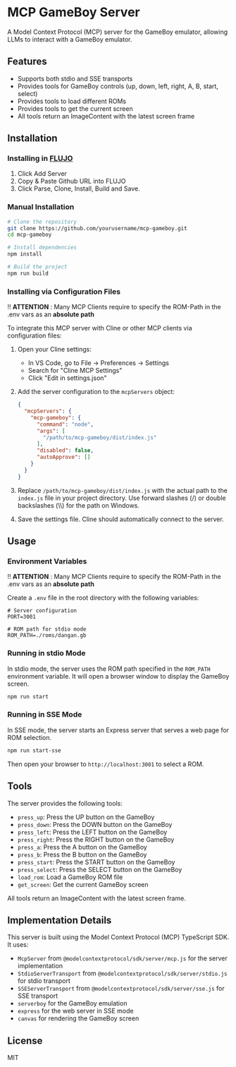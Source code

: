 # MCP GameBoy Server

A Model Context Protocol (MCP) server for the GameBoy emulator, allowing LLMs to interact with a GameBoy emulator.

## Features

- Supports both stdio and SSE transports
- Provides tools for GameBoy controls (up, down, left, right, A, B, start, select)
- Provides tools to load different ROMs
- Provides tools to get the current screen
- All tools return an ImageContent with the latest screen frame

## Installation

### Installing in [FLUJO](https://github.com/mario-andreschak/FLUJO/)
1. Click Add Server
2. Copy & Paste Github URL into FLUJO
3. Click Parse, Clone, Install, Build and Save.

### Manual Installation
```bash
# Clone the repository
git clone https://github.com/yourusername/mcp-gameboy.git
cd mcp-gameboy

# Install dependencies
npm install

# Build the project
npm run build
```

### Installing via Configuration Files

!! **ATTENTION** : Many MCP Clients require to specify the ROM-Path in the .env vars as an **absolute path**

To integrate this MCP server with Cline or other MCP clients via configuration files:

1. Open your Cline settings:
   - In VS Code, go to File -> Preferences -> Settings
   - Search for "Cline MCP Settings"
   - Click "Edit in settings.json"

2. Add the server configuration to the `mcpServers` object:
   ```json
   {
     "mcpServers": {
       "mcp-gameboy": {
         "command": "node",
         "args": [
           "/path/to/mcp-gameboy/dist/index.js"
         ],
         "disabled": false,
         "autoApprove": []
       }
     }
   }
   ```

3. Replace `/path/to/mcp-gameboy/dist/index.js` with the actual path to the `index.js` file in your project directory. Use forward slashes (/) or double backslashes (\\\\) for the path on Windows.

4. Save the settings file. Cline should automatically connect to the server.


## Usage

### Environment Variables
!! **ATTENTION** : Many MCP Clients require to specify the ROM-Path in the .env vars as an **absolute path**

Create a `.env` file in the root directory with the following variables:

```
# Server configuration
PORT=3001

# ROM path for stdio mode
ROM_PATH=./roms/dangan.gb
```

### Running in stdio Mode

In stdio mode, the server uses the ROM path specified in the `ROM_PATH` environment variable. It will open a browser window to display the GameBoy screen.

```bash
npm run start
```

### Running in SSE Mode

In SSE mode, the server starts an Express server that serves a web page for ROM selection.

```bash
npm run start-sse
```

Then open your browser to `http://localhost:3001` to select a ROM.

## Tools

The server provides the following tools:

- `press_up`: Press the UP button on the GameBoy
- `press_down`: Press the DOWN button on the GameBoy
- `press_left`: Press the LEFT button on the GameBoy
- `press_right`: Press the RIGHT button on the GameBoy
- `press_a`: Press the A button on the GameBoy
- `press_b`: Press the B button on the GameBoy
- `press_start`: Press the START button on the GameBoy
- `press_select`: Press the SELECT button on the GameBoy
- `load_rom`: Load a GameBoy ROM file
- `get_screen`: Get the current GameBoy screen

All tools return an ImageContent with the latest screen frame.

## Implementation Details

This server is built using the Model Context Protocol (MCP) TypeScript SDK. It uses:

- `McpServer` from `@modelcontextprotocol/sdk/server/mcp.js` for the server implementation
- `StdioServerTransport` from `@modelcontextprotocol/sdk/server/stdio.js` for stdio transport
- `SSEServerTransport` from `@modelcontextprotocol/sdk/server/sse.js` for SSE transport
- `serverboy` for the GameBoy emulation
- `express` for the web server in SSE mode
- `canvas` for rendering the GameBoy screen

## License

MIT
